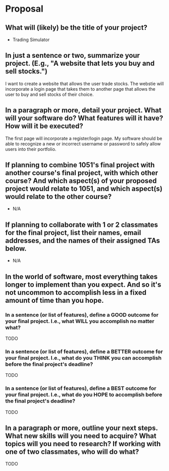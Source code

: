 # Proposal

## What will (likely) be the title of your project?

- Trading Simulator

## In just a sentence or two, summarize your project. (E.g., "A website that lets you buy and sell stocks.")

I want to create a website that allows the user trade stocks. The webstie will incorporate a login page that takes them to another page that allows the user to buy and sell stocks of their choice.

## In a paragraph or more, detail your project. What will your software do? What features will it have? How will it be executed?

The first page will incorporate a register/login page. My software should be able to recognize a new or incorrect username or password to safely allow users into their portfolio. 

## If planning to combine 1051's final project with another course's final project, with which other course? And which aspect(s) of your proposed project would relate to 1051, and which aspect(s) would relate to the other course?

- N/A

## If planning to collaborate with 1 or 2 classmates for the final project, list their names, email addresses, and the names of their assigned TAs below.

- N/A

## In the world of software, most everything takes longer to implement than you expect. And so it's not uncommon to accomplish less in a fixed amount of time than you hope.

### In a sentence (or list of features), define a GOOD outcome for your final project. I.e., what WILL you accomplish no matter what?

TODO

### In a sentence (or list of features), define a BETTER outcome for your final project. I.e., what do you THINK you can accomplish before the final project's deadline?

TODO

### In a sentence (or list of features), define a BEST outcome for your final project. I.e., what do you HOPE to accomplish before the final project's deadline?

TODO

## In a paragraph or more, outline your next steps. What new skills will you need to acquire? What topics will you need to research? If working with one of two classmates, who will do what?

TODO

